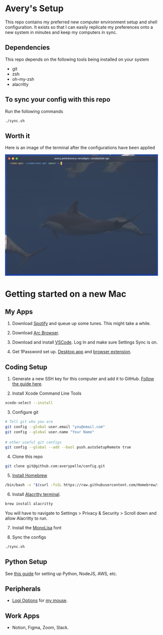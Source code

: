 # Avery's Setup

This repo contains my preferred new computer environment setup and shell configuration. It exists so that I can easily replicate my preferences onto a new system in minutes and keep my computers in sync.

## Dependencies

This repo depends on the following tools being installed on your system

- git
- zsh
- oh-my-zsh
- alacritty

## To sync your config with this repo

Run the following commands

```bash
./sync.sh
```

## Worth it

Here is an image of the terminal after the configurations have been applied

![terminal](./terminal.png)

# Getting started on a new Mac

## My Apps

1. Download [Spotify](https://www.spotify.com/us/download/mac/) and queue up some tunes. This might take a while.

2. Download [Arc Browser](https://arc.net/).

3. Download and install [VSCode](https://code.visualstudio.com/download). Log In and make sure Settings Sync is on.

4. Get 1Password set up. [Desktop app](https://1password.com/downloads/mac/) and [browser extension](https://1password.com/downloads/browser-extension/).

## Coding Setup

1. Generate a new SSH key for this computer and add it to GitHub. [Follow the guide here](https://docs.github.com/en/authentication/connecting-to-github-with-ssh/adding-a-new-ssh-key-to-your-github-account?tool=webui).

2. Install Xcode Command Line Tools

```bash
xcode-select --install
```

3. Configure git

```bash
# Tell git who you are
git config --global user.email "you@email.com"
git config --global user.name "Your Name"

# other useful git configs
git config --global --add --bool push.autoSetupRemote true
```

4. Clone this repo

```bash
git clone git@github.com:averypelle/config.git
```

5. [Install Homebrew](https://brew.sh/)

```bash
/bin/bash -c "$(curl -fsSL https://raw.githubusercontent.com/Homebrew/install/HEAD/install.sh)"
```

6. Install [Alacritty terminal](https://github.com/alacritty/alacritty).

```bash
brew install alacritty
```

You will have to navigate to Settings > Privacy & Security > Scroll down and allow Alacritty to run.

7. Install the [MonoLisa](https://www.monolisa.dev/) font

8. Sync the configs

```bash
./sync.sh
```

## Python Setup

See [this guide](https://github.com/ScienceIO/onboarding) for setting up Python, NodeJS, AWS, etc.

## Peripherals

- [Logi Options](https://www.logitech.com/en-us/software/logi-options-plus.html) for [my mouse](https://www.logitech.com/en-us/products/mice/mx-master-3s.910-006558.html).

## Work Apps

- Notion, Figma, Zoom, Slack.
